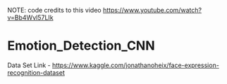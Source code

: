NOTE: code credits to this video https://www.youtube.com/watch?v=Bb4Wvl57LIk

# Emotion_Detection_CNN

Data Set Link - https://www.kaggle.com/jonathanoheix/face-expression-recognition-dataset

